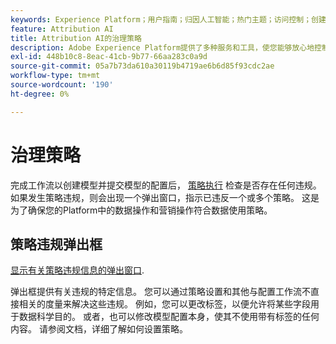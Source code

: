 ```yaml
---
keywords: Experience Platform；用户指南；归因人工智能；热门主题；访问控制；创建模型；
feature: Attribution AI
title: Attribution AI的治理策略
description: Adobe Experience Platform提供了多种服务和工具，使您能够放心地控制收集的体验数据。
exl-id: 448b10c8-8eac-41cb-9b77-66aa283c0a9d
source-git-commit: 05a7b73da610a30119b4719ae6b6d85f93cdc2ae
workflow-type: tm+mt
source-wordcount: '190'
ht-degree: 0%

---
```


# 治理策略

完成工作流以创建模型并提交模型的配置后， [策略执行](../../../data-governance/enforcement/auto-enforcement.md) 检查是否存在任何违规。 如果发生策略违规，则会出现一个弹出窗口，指示已违反一个或多个策略。 这是为了确保您的Platform中的数据操作和营销操作符合数据使用策略。

## 策略违规弹出框

[显示有关策略违规信息的弹出窗口](../../attribution-ai/images/data-governance/policy-violation-popover-aai.png).

弹出框提供有关违规的特定信息。 您可以通过策略设置和其他与配置工作流不直接相关的度量来解决这些违规。 例如，您可以更改标签，以便允许将某些字段用于数据科学目的。 或者，也可以修改模型配置本身，使其不使用带有标签的任何内容。 请参阅文档，详细了解如何设置策略。
